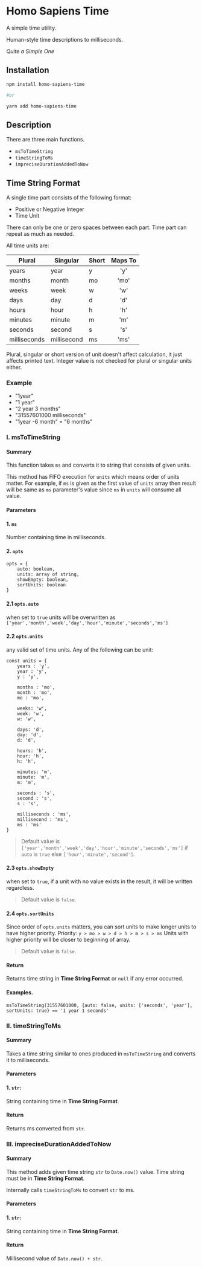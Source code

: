 # Homo Sapiens Time

A simple time utility.

Human-style time descriptions to milliseconds.

_Quite a Simple One_

## Installation
```bash
npm install homo-sapiens-time

#or

yarn add homo-sapiens-time
```
## Description
There are three main functions.

- `msToTimeString`
- `timeStringToMs`
- `impreciseDurationAddedToNow`

## Time String Format
A single time part consists of the following format:
- Positive or Negative Integer
- Time Unit

There can only be one or zero spaces between each part.
Time part can repeat as much as needed.

All time units are: 

| Plural        | Singular     | Short | Maps To|
|---------------|--------------|-------|:------:|
| years         | year         | y     | 'y'    |     
| months        | month        | mo    | 'mo'   |      
| weeks         | week         | w     | 'w'    |     
| days          | day          | d     | 'd'    |     
| hours         | hour         | h     | 'h'    |    
| minutes       | minute       | m     | 'm'    |     
| seconds       | second       | s     | 's'    |     
| milliseconds  | millisecond  | ms    | 'ms'   |     

Plural, singular or short version of unit doesn't affect calculation,
it just affects printed text. Integer value is not checked for plural or singular units either.

### Example

- "1year"
- "1 year"
- "2 year 3 months"
- "31557601000 milliseconds"
- "1year -6 month" = "6 months"

### I. msToTimeString

#### Summary
This function takes `ms` and converts it to string that consists of given units.

This method has FIFO execution for `units` which means order of units matter.
For example, if `ms` is given as the first value of `units` array then result will be same as `ms` parameter's value since `ms` in `units` will consume all value.

#### Parameters

#### 1. `ms`
Number containing time in milliseconds.

#### 2. `opts`
```JS
opts = {
    auto: boolean,
    units: array of string,
    showEmpty: boolean,
    sortUnits: boolean
}
```
#### 2.1 `opts.auto` 

when set to `true` units will be overwritten as `['year','month','week','day','hour','minute','seconds','ms']`

#### 2.2 `opts.units`
any valid set of time units. Any of the following can be unit:
```JS
const units = {
    years : 'y',
    year : 'y',
    y : 'y',

    months : 'mo',
    month : 'mo',
    mo : 'mo',

    weeks: 'w',
    week: 'w',
    w: 'w',

    days: 'd',
    day: 'd',
    d: 'd',

    hours: 'h',
    hour: 'h',
    h: 'h',

    minutes: 'm',
    minute: 'm',
    m: 'm',

    seconds : 's',
    second : 's',
    s : 's',

    milliseconds : 'ms',
    millisecond : 'ms',
    ms : 'ms'
}
```
> Default value is `['year','month','week','day','hour','minute','seconds','ms']` if `auto` is `true` else `['hour','minute','second']`.

#### 2.3 `opts.showEmpty`
when set to `true`, if a unit with no value exists in the result, it will be written regardless. 
> Default value is `false`.

#### 2.4 `opts.sortUnits`
Since order of `opts.units` matters, you can sort units to make longer units to have higher priority.
Priority: `y > mo > w > d > h > m > s > ms`
Units with higher priority will be closer to beginning of array.

> Default value is `false`.

#### Return
Returns time string in **Time String Format** or `null` if any error occurred.


#### Examples.
```JS
msToTimeString(31557601000, {auto: false, units: ['seconds', 'year'], sortUnits: true} == '1 year 1 seconds'

```

### II. timeStringToMs
#### Summary
Takes a time string similar to ones produced in `msToTimeString` and converts it to milliseconds.

#### Parameters

#### 1. `str`:
String containing time in **Time String Format**.

#### Return
Returns ms converted from `str`.


### III. impreciseDurationAddedToNow

#### Summary

This method adds given time string `str` to `Date.now()` value.
Time string must be in **Time String Format**.

Internally calls `timeStringToMs` to convert `str` to ms.

#### Parameters

#### 1. `str`:
String containing time in **Time String Format**.


#### Return
Millisecond value of `Date.now() + str`.